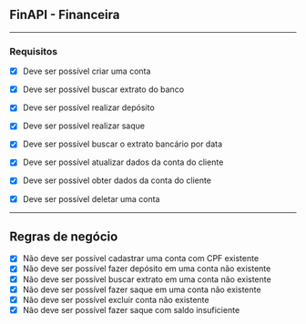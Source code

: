 ## FinAPI - Financeira

---
### Requisitos
- [X] Deve ser possível criar uma conta
- [X] Deve ser possível buscar extrato do banco
- [x] Deve ser possível realizar depósito
- [x] Deve ser possível realizar saque
- [x] Deve ser possível buscar o extrato bancário por data
- [x] Deve ser possível atualizar dados da conta do cliente
- [x] Deve ser possível obter dados da conta  do cliente
- [x] Deve ser possível deletar uma conta


---
## Regras de negócio
- [X] Não deve ser possível cadastrar uma conta com CPF existente
- [x] Não deve ser possível fazer depósito em uma conta não existente
- [X] Não deve ser possível buscar extrato em uma conta não existente
- [x] Não deve ser possível fazer saque em uma conta não existente 
- [x] Não deve ser possível excluir conta não existente
- [x] Não deve ser possível fazer saque com saldo insuficiente
